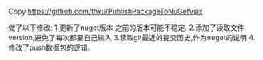 Copy https://github.com/thxu/PublishPackageToNuGetVsix

做了以下修改: 1.更新了nuget版本,之前的版本可能不稳定. 2.添加了读取文件version,避免了每次都要自己输入 3.读取git最近的提交历史,作为nuget的说明 4.修改了push数据包的逻辑.